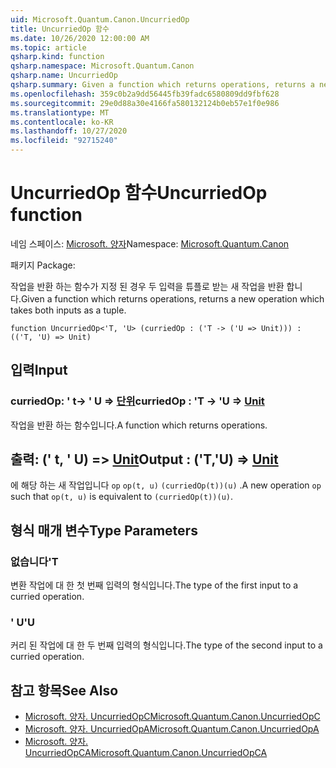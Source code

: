 ```yaml
---
uid: Microsoft.Quantum.Canon.UncurriedOp
title: UncurriedOp 함수
ms.date: 10/26/2020 12:00:00 AM
ms.topic: article
qsharp.kind: function
qsharp.namespace: Microsoft.Quantum.Canon
qsharp.name: UncurriedOp
qsharp.summary: Given a function which returns operations, returns a new operation which takes both inputs as a tuple.
ms.openlocfilehash: 359c0b2a9dd56445fb39fadc6580809dd9fbf628
ms.sourcegitcommit: 29e0d88a30e4166fa580132124b0eb57e1f0e986
ms.translationtype: MT
ms.contentlocale: ko-KR
ms.lasthandoff: 10/27/2020
ms.locfileid: "92715240"
---
```

# <a name="uncurriedop-function"></a><span data-ttu-id="4885a-102">UncurriedOp 함수</span><span class="sxs-lookup"><span data-stu-id="4885a-102">UncurriedOp function</span></span>

<span data-ttu-id="4885a-103">네임 스페이스: [Microsoft. 양자](xref:Microsoft.Quantum.Canon)</span><span class="sxs-lookup"><span data-stu-id="4885a-103">Namespace: [Microsoft.Quantum.Canon](xref:Microsoft.Quantum.Canon)</span></span>

<span data-ttu-id="4885a-104">패키지 [](https://nuget.org/packages/)</span><span class="sxs-lookup"><span data-stu-id="4885a-104">Package: [](https://nuget.org/packages/)</span></span>


<span data-ttu-id="4885a-105">작업을 반환 하는 함수가 지정 된 경우 두 입력을 튜플로 받는 새 작업을 반환 합니다.</span><span class="sxs-lookup"><span data-stu-id="4885a-105">Given a function which returns operations, returns a new operation which takes both inputs as a tuple.</span></span>

```qsharp
function UncurriedOp<'T, 'U> (curriedOp : ('T -> ('U => Unit))) : (('T, 'U) => Unit)
```


## <a name="input"></a><span data-ttu-id="4885a-106">입력</span><span class="sxs-lookup"><span data-stu-id="4885a-106">Input</span></span>

### <a name="curriedop--t---u--unit"></a><span data-ttu-id="4885a-107">curriedOp: ' t-> ' U => [단위](xref:microsoft.quantum.lang-ref.unit)</span><span class="sxs-lookup"><span data-stu-id="4885a-107">curriedOp : 'T -> 'U => [Unit](xref:microsoft.quantum.lang-ref.unit)</span></span> 

<span data-ttu-id="4885a-108">작업을 반환 하는 함수입니다.</span><span class="sxs-lookup"><span data-stu-id="4885a-108">A function which returns operations.</span></span>



## <a name="output--tu--unit"></a><span data-ttu-id="4885a-109">출력: (' t, ' U) => [Unit](xref:microsoft.quantum.lang-ref.unit)</span><span class="sxs-lookup"><span data-stu-id="4885a-109">Output : ('T,'U) => [Unit](xref:microsoft.quantum.lang-ref.unit)</span></span> 

<span data-ttu-id="4885a-110">에 해당 하는 새 작업입니다 `op` `op(t, u)` `(curriedOp(t))(u)` .</span><span class="sxs-lookup"><span data-stu-id="4885a-110">A new operation `op` such that `op(t, u)` is equivalent to `(curriedOp(t))(u)`.</span></span>

## <a name="type-parameters"></a><span data-ttu-id="4885a-111">형식 매개 변수</span><span class="sxs-lookup"><span data-stu-id="4885a-111">Type Parameters</span></span>

### <a name="t"></a><span data-ttu-id="4885a-112">없습니다</span><span class="sxs-lookup"><span data-stu-id="4885a-112">'T</span></span>

<span data-ttu-id="4885a-113">변환 작업에 대 한 첫 번째 입력의 형식입니다.</span><span class="sxs-lookup"><span data-stu-id="4885a-113">The type of the first input to a curried operation.</span></span>
### <a name="u"></a><span data-ttu-id="4885a-114">' U</span><span class="sxs-lookup"><span data-stu-id="4885a-114">'U</span></span>

<span data-ttu-id="4885a-115">커리 된 작업에 대 한 두 번째 입력의 형식입니다.</span><span class="sxs-lookup"><span data-stu-id="4885a-115">The type of the second input to a curried operation.</span></span>

## <a name="see-also"></a><span data-ttu-id="4885a-116">참고 항목</span><span class="sxs-lookup"><span data-stu-id="4885a-116">See Also</span></span>

- [<span data-ttu-id="4885a-117">Microsoft. 양자. UncurriedOpC</span><span class="sxs-lookup"><span data-stu-id="4885a-117">Microsoft.Quantum.Canon.UncurriedOpC</span></span>](xref:Microsoft.Quantum.Canon.UncurriedOpC)
- [<span data-ttu-id="4885a-118">Microsoft. 양자. UncurriedOpA</span><span class="sxs-lookup"><span data-stu-id="4885a-118">Microsoft.Quantum.Canon.UncurriedOpA</span></span>](xref:Microsoft.Quantum.Canon.UncurriedOpA)
- [<span data-ttu-id="4885a-119">Microsoft. 양자. UncurriedOpCA</span><span class="sxs-lookup"><span data-stu-id="4885a-119">Microsoft.Quantum.Canon.UncurriedOpCA</span></span>](xref:Microsoft.Quantum.Canon.UncurriedOpCA)